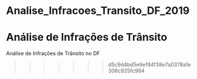 # Analise_Infracoes_Transito_DF_2019

Análise de Infrações de Trânsito
=======
Análise de Infrações de Trânsito no DF
>>>>>>> d5c9d4bd5e9ef84f38e7a0378a1e306c925fc984
